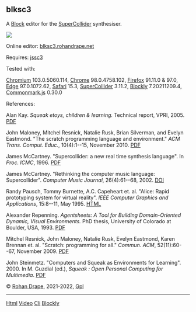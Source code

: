 blksc3
------

A [Block](https://developers.google.com/blockly) editor for the
[SuperCollider](https://www.audiosynth.com/) synthesiser.

![](https://rohandrape.net/sw/blksc3/png/why-block-supercollider.png)

Online editor:
[blksc3.rohandrape.net](https://blksc3.rohandrape.net/)

Requires:
[jssc3](https://rohandrape.net/?t=jssc3)

Tested with:

[Chromium](https://www.chromium.org/) 103.0.5060.114,
[Chrome](https://www.google.com/chrome/) 98.0.4758.102,
[Firefox](https://www.mozilla.org/firefox/) 91.11.0 & 97.0,
[Edge](https://www.microsoft.com/edge) 97.0.1072.62,
[Safari](https://apple.com/safari/) 15.3,
[SuperCollider](https://www.audiosynth.com/) 3.11.2,
[Blockly](https://developers.google.com/blockly) 7.20211209.4,
[Commonmark.js](https://github.com/commonmark/commonmark.js/) 0.30.0

References:

Alan Kay.
_Squeak etoys, children & learning._
Technical report, VPRI, 2005.
[PDF](http://www.vpri.org/pdf/rn2005001_learning.pdf)

John Maloney, Mitchel Resnick, Natalie Rusk, Brian Silverman, and Evelyn Eastmond.
"The scratch programming language and environment."
_ACM Trans. Comput. Educ._, 10(4):1--15, November 2010.
[PDF](https://web.media.mit.edu/~jmaloney/papers/ScratchLangAndEnvironment.pdf)

James McCartney.
"Supercollider: a new real time synthesis language".
In _Proc. ICMC_, 1996.
[PDF](https://quod.lib.umich.edu/cgi/p/pod/dod-idx/supercollider-a-new-real-time-synthesis-language.pdf?c=icmc;idno=bbp2372.1996.078;format=pdf)

James McCartney.
"Rethinking the computer music language: Supercollider".
_Computer Music Journal_, 26(4):61--68, 2002.
[DOI](https://doi.org/10.1162/014892602320991383)

Randy Pausch, Tommy Burnette, A.C. Capeheart et. al.
"Alice: Rapid prototyping system for virtual reality".
_IEEE Computer Graphics and Applications_, 15:8--11, May 1995.
[HTML](https://www.cs.cmu.edu/~stage3/publications/95/journals/IEEEcomputer/CGandA/paper.html)

Alexander Repenning.
_Agentsheets: A Tool for Building Domain-Oriented Dynamic, Visual Environments._
PhD thesis, University of Colorado at Boulder, USA, 1993.
[PDF](https://home.cs.colorado.edu/~ralex/papers/PDF/Repenning-PhD.pdf)

Mitchel Resnick, John Maloney, Natalie Rusk, Evelyn Eastmond, Karen Brennan et. al.
"Scratch: programming for all."
_Commun. ACM_, 52(11):60--67, November 2009.
[PDF](https://web.media.mit.edu/~mres/papers/Scratch-CACM-final.pdf)

John Steinmetz.
"Computers and Squeak as Environments for Learning".
2000.
In M. Guzdial (ed.), _Squeak : Open Personal Computing for Multimedia_.
[PDF](http://coweb.cc.gatech.edu:8888/squeakbook/uploads/steinmetz.pdf)

© [Rohan Drape](http://rohandrape.net/), 2021-2022, [Gpl](http://gnu.org/copyleft/)

* * *

[Html](https://blksc3.rohandrape.net)
[Video](https://rohandrape.net/?t=blksc3&e=md/video.md)
[Cli](https://rohandrape.net/?t=blksc3&e=md/blksct3.md)
[Blockly](https://developers.google.com/blockly)
